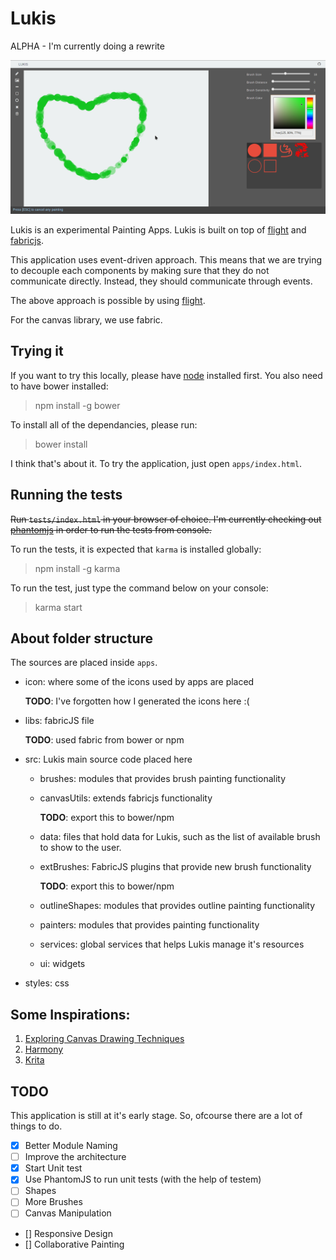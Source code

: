 # Lukis

ALPHA - I'm currently doing a rewrite

![](pics/lukis.png)

Lukis is an experimental Painting Apps. Lukis is built on top of [flight](http://twitter.github.io/flight/) and [fabricjs](fabricjs.com).

This application uses event-driven approach. This means that we are trying to decouple each components by making sure that they do not communicate directly. Instead, they should communicate through events.

The above approach is possible by using [flight](http://twitter.github.io/flight/).

For the canvas library, we use fabric.

## Trying it

If you want to try this locally, please have [node](http://nodejs.org/) installed first. You also need to have bower installed:

> npm install -g bower

To install all of the dependancies, please run:

> bower install

I think that's about it. To try the application, just open `apps/index.html`.

## Running the tests

<del>Run `tests/index.html` in your browser of choice. I'm currently checking out [phantomjs](http://phantomjs.org) in order to run the tests from console.</del>

To run the tests, it is expected that `karma` is installed globally:

> npm install -g karma

To run the test, just type the command below on your console:

> karma start

## About folder structure

The sources are placed inside `apps`.

- icon: where some of the icons used by apps are placed

  **TODO**: I've forgotten how I generated the icons here :(

- libs: fabricJS file

  **TODO**: used fabric from bower or npm

- src: Lukis main source code placed here
    
  - brushes: modules that provides brush painting functionality
  - canvasUtils: extends fabricjs functionality

    **TODO**: export this to bower/npm

  - data: files that hold data for Lukis, such as the list of available brush to show to the user.
  - extBrushes: FabricJS plugins that provide new brush functionality

    **TODO**: export this to bower/npm

  - outlineShapes: modules that provides outline painting functionality
  - painters: modules that provides painting functionality
  - services: global services that helps Lukis manage it's resources
  - ui: widgets

- styles: css

## Some Inspirations:

1. [Exploring Canvas Drawing Techniques](http://perfectionkills.com/exploring-canvas-drawing-techniques/)
2. [Harmony](http://www.mrdoob.com/projects/harmony/index.html)
3. [Krita](http://krita.org/)

## TODO

This application is still at it's early stage. So, ofcourse there are a lot of things to do.

- [x] Better Module Naming
- [ ] Improve the architecture
- [x] Start Unit test
- [x] Use PhantomJS to run unit tests (with the help of testem)
- [ ] Shapes
- [ ] More Brushes
- [ ] Canvas Manipulation
- [] Responsive Design
- [] Collaborative Painting